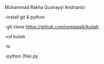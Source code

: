 Muhammad Rakha Qushayyi Andrianto



-install git & python

-git clone https://github.com/unsiqasik/kuliah

-cd kuliah

-ls

-python (file).py
